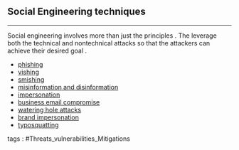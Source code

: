 ## Social Engineering techniques
---
Social engineering involves more than just the principles . The leverage both the technical and nontechnical attacks so that the attackers can achieve their desired goal .

- [phishing](../concepts/phishing.md)
- [vishing](../concepts/vishing.md)
- [smishing](../concepts/smishing.md)
- [misinformation and disinformation](../concepts/misinformation%20and%20disinformation.md)
- [impersonation](../concepts/impersonation.md)
- [business email compromise](../concepts/business%20email%20compromise.md)
- [watering hole attacks](../concepts/watering%20hole%20attacks.md)
- [brand impersonation](../concepts/brand%20impersonation.md)
- [typosquatting](../concepts/typosquatting.md)

tags : #Threats_vulnerabilities_Mitigations 